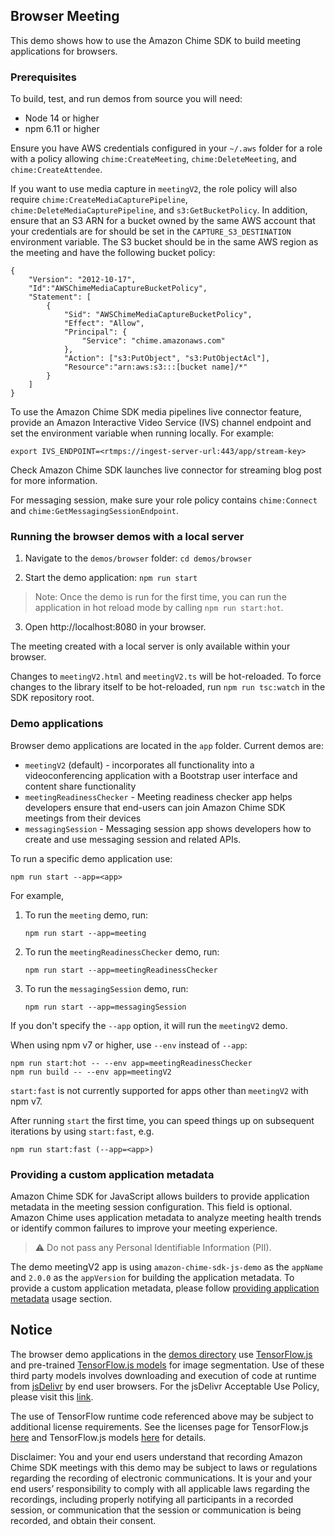 ## Browser Meeting

This demo shows how to use the Amazon Chime SDK to build meeting applications for browsers.

### Prerequisites

To build, test, and run demos from source you will need:

* Node 14 or higher
* npm 6.11 or higher

Ensure you have AWS credentials configured in your `~/.aws` folder for a
role with a policy allowing `chime:CreateMeeting`, `chime:DeleteMeeting`, and
`chime:CreateAttendee`.

If you want to use media capture in `meetingV2`, the role policy will also
require `chime:CreateMediaCapturePipeline`, `chime:DeleteMediaCapturePipeline`,
and `s3:GetBucketPolicy`.  In addition, ensure that an S3 ARN for a bucket
owned by the same AWS account that your credentials are for should be set in
the `CAPTURE_S3_DESTINATION` environment variable.  The S3 bucket should be in
the same AWS region as the meeting and have the following bucket policy:
```
{
    "Version": "2012-10-17",
    "Id":"AWSChimeMediaCaptureBucketPolicy",
    "Statement": [
        {
            "Sid": "AWSChimeMediaCaptureBucketPolicy",
            "Effect": "Allow",
            "Principal": {
                "Service": "chime.amazonaws.com"
            },
            "Action": ["s3:PutObject", "s3:PutObjectAcl"],
            "Resource":"arn:aws:s3:::[bucket name]/*"
        }
    ]
}
```
To use the Amazon Chime SDK media pipelines live connector feature, provide an Amazon Interactive Video Service (IVS) channel endpoint and set the environment variable when running locally. For example:
```
export IVS_ENDPOINT=<rtmps://ingest-server-url:443/app/stream-key>
```

Check Amazon Chime SDK launches live connector for streaming blog post for more information.

For messaging session, make sure your role policy contains `chime:Connect` and `chime:GetMessagingSessionEndpoint`.

### Running the browser demos with a local server

1. Navigate to the `demos/browser` folder: `cd demos/browser`

2. Start the demo application: `npm run start`
> Note: Once the demo is run for the first time, you can run the application in hot reload mode by calling `npm run start:hot`.

3. Open http://localhost:8080 in your browser.

The meeting created with a local server is only available within your browser.

Changes to `meetingV2.html` and `meetingV2.ts` will be hot-reloaded. To force changes to the library itself to be hot-reloaded, run `npm run tsc:watch` in the SDK repository root.

### Demo applications

Browser demo applications are located in the `app` folder. Current demos are:

* `meetingV2` (default) - incorporates all functionality into a videoconferencing application with a Bootstrap user interface and content share functionality
* `meetingReadinessChecker` - Meeting readiness checker app helps developers ensure that end-users can join Amazon Chime SDK meetings from their devices
* `messagingSession` - Messaging session app shows developers how to create and use messaging session and related APIs.

To run a specific demo application use:

```
npm run start --app=<app>
```

For example,
1. To run the `meeting` demo, run:
    ```
    npm run start --app=meeting
    ```
2. To run the `meetingReadinessChecker` demo, run:
    ```
    npm run start --app=meetingReadinessChecker
    ```
3. To run the `messagingSession` demo, run:
    ```
    npm run start --app=messagingSession
    ```

If you don't specify the `--app` option, it will run the `meetingV2` demo.

When using npm v7 or higher, use `--env` instead of `--app`:

```
npm run start:hot -- --env app=meetingReadinessChecker
npm run build -- --env app=meetingV2
```

`start:fast` is not currently supported for apps other than `meetingV2` with npm v7.

After running `start` the first time, you can speed things up on subsequent iterations by using `start:fast`, e.g.

```
npm run start:fast (--app=<app>)
```

### Providing a custom application metadata

Amazon Chime SDK for JavaScript allows builders to provide application metadata in the meeting session configuration. This field is optional. Amazon Chime uses application metadata to analyze meeting health trends or identify common failures to improve your meeting experience. 

> ⚠️ Do not pass any Personal Identifiable Information (PII).

The demo meetingV2 app is using `amazon-chime-sdk-js-demo` as the `appName` and `2.0.0` as the `appVersion` for building the application metadata. To provide a custom application metadata, please follow [providing application metadata](https://github.com/aws/amazon-chime-sdk-js#providing-application-metadata) usage section.

## Notice

The browser demo applications in the [demos directory](https://github.com/aws/amazon-chime-sdk-js/tree/master/demos) use [TensorFlow.js](https://github.com/tensorflow/tfjs) and pre-trained [TensorFlow.js models](https://github.com/tensorflow/tfjs-models) for image segmentation. Use of these third party models involves downloading and execution of code at runtime from [jsDelivr](https://www.jsdelivr.com/) by end user browsers. For the jsDelivr Acceptable Use Policy, please visit this [link](https://www.jsdelivr.com/terms/acceptable-use-policy-jsdelivr-net).

The use of TensorFlow runtime code referenced above may be subject to additional license requirements. See the licenses page for TensorFlow.js [here](https://github.com/tensorflow/tfjs/blob/master/LICENSE) and TensorFlow.js models [here](https://github.com/tensorflow/tfjs-models/blob/master/LICENSE) for details.

Disclaimer: You and your end users understand that recording Amazon Chime SDK meetings with this demo may be subject to laws or regulations regarding the recording of electronic communications. It is your and your end users’ responsibility to comply with all applicable laws regarding the recordings, including properly notifying all participants in a recorded session, or communication that the session or communication is being recorded, and obtain their consent.
